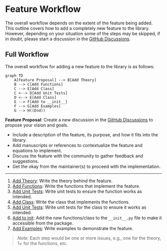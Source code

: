 # Feature Workflow

The overall workflow depends on the extent of the feature being added.
This outline covers how to add a completely new feature to the library.
However, depending on your situation some of the steps may be skipped, if in doubt, please start a discussion in the
[GitHub Discussions](https://github.com/uncscode/particula/discussions).

## Full Workflow

The overall workflow for adding a new feature to the library is as follows:

```mermaid
graph TD
    A[Feature Proposal] --> B[Add Theory]
    B --> C[Add Functions]
    C --> E[Add Class]
    C <--> D[Add Unit Tests]
    D <--> E[Add Class]
    E --> F[Add to __init__]
    F --> G[Add Examples]
    G --> H((End))
```

**Feature Proposal**: Create a new discussion in the [GitHub Discussions](https://github.com/uncscode/particula/discussions) to propose your vision and goals.

- Include a description of the feature, its purpose, and how it fits into the library.
- Add manuscripts or references to contextualize the feature and equations to implement.
- Discuss the feature with the community to gather feedback and suggestions.
- Get the okay from the maintainer(s) to proceed with the implementation.

---

1. [Add Theory](Details/Add_Theory.md): Write the theory behind the feature.
2. [Add Functions](Details/Add_Function.md): Write the functions that implement the feature.
3. [Add Unit Tests](Details/Add_Unit_Test.md): Write unit tests to ensure the function works as intended.
4. [Add Class](Details/Add_Class.md): Write the class that implements the functions.
5. [Add Unit Tests](Details/Add_Unit_Test.md): Write unit tests for the class to ensure it works as intended.
6. [Add to init](Details/Add_to_init.md): Add the new functions/class to the `__init__.py` file to make it accessible from the package.
7. [Add Examples](Details/Add_Example.md): Write examples to demonstrate the feature.

> _Note:_ Each step would be one or more issues, e.g., one for the theory, 1+ for the functions, etc.
